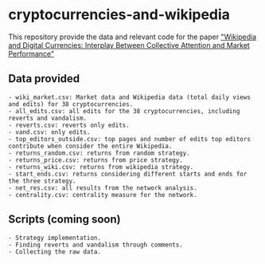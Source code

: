 # cryptocurrencies-and-wikipedia

This repository provide the data and relevant code for the paper ["Wikipedia and Digital Currencies:
Interplay Between Collective Attention and Market Performance"]( https://arxiv.org/abs/1902.04517)

## Data provided
	- wiki_market.csv: Market data and Wikipedia data (total daily views and edits) for 38 cryptocurrencies.
	- all_edits.csv: all edits for the 38 cryptocurrencies, including reverts and vandalism.
	- reverts.csv: reverts only edits.
	- vand.csv: only edits.
	- top_editors_outside.csv: top pages and number of edits top editors contribute when consider the entire Wikipedia.
	- returns_random.csv: returns from random strategy.
	- returns_price.csv: returns from price strategy.
	- returns_wiki.csv: returns from wikipedia strategy.
	- start_ends.csv: returns considering different starts and ends for the three strategy.
	- net_res.csv: all results from the network analysis.
	- centrality.csv: centrality measure for the network.
	
## Scripts (coming soon)
	- Strategy implementation. 
	- Finding reverts and vandalism through comments. 
	- Collecting the raw data.